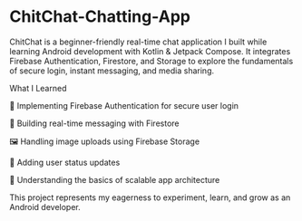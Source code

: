# ChitChat-Chatting-App
ChitChat is a beginner-friendly real-time chat application I built while learning Android development with Kotlin & Jetpack Compose.
It integrates Firebase Authentication, Firestore, and Storage to explore the fundamentals of secure login, instant messaging, and media sharing.

What I Learned

🔐 Implementing Firebase Authentication for secure user login

💬 Building real-time messaging with Firestore

🖼️ Handling image uploads using Firebase Storage

📢 Adding user status updates

🚀 Understanding the basics of scalable app architecture

This project represents my eagerness to experiment, learn, and grow as an Android developer.
